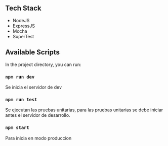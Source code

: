 ## Tech Stack

- NodeJS
- ExpressJS
- Mocha
- SuperTest

## Available Scripts

In the project directory, you can run:

### `npm run dev`

Se inicia el servidor de dev

### `npm run test`

Se ejecutan las pruebas unitarias, para las pruebas unitarias se debe iniciar antes el servidor de desarrollo.

### `npm start`

Para inicia en modo produccion

